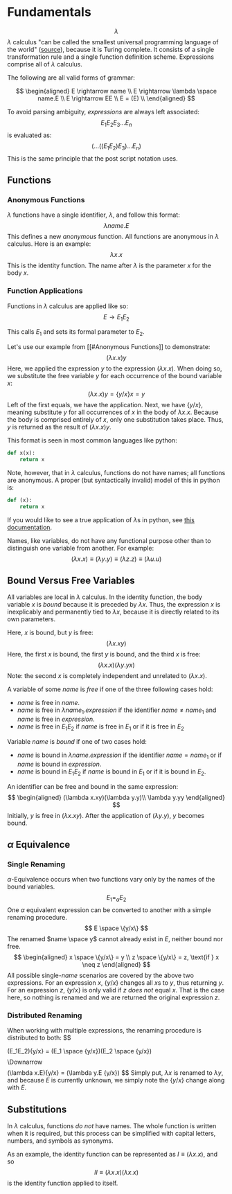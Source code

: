 # Fundamentals

$$
\lambda 
$$
$\lambda$ calculus "can be called the smallest universal programming language of the world" ([source](https://personal.utdallas.edu/~gupta/courses/apl/lambda.pdf)), because it is Turing complete. It consists of a single transformation rule and a single function definition scheme. Expressions comprise all of $\lambda$ calculus.

The following are all valid forms of grammar:

$$
\begin{aligned}
E \rightarrow name  \\ 
E \rightarrow \lambda \space name.E \\ 
E \rightarrow EE \\ 
E = (E) \\ 
\end{aligned}
$$

To avoid parsing ambiguity, $expressions$ are always left associated:
$$
E_1E_2E_3...E_n
$$
is evaluated as:
$$
(...((E_1E_2)E_3)...E_n)
$$
This is the same principle that the post script notation uses.
## Functions

### Anonymous Functions

$\lambda$ functions have a single identifier, $\lambda$, and follow this format:
$$
\lambda name . E
$$
This defines a new _anonymous_ function. All functions are anonymous in $\lambda$ calculus. Here is an example:
$$
\lambda x.x
$$
This is the identity function. The name after $\lambda$ is the parameter $x$ for the body $x$. 

### Function Applications
Functions in $\lambda$ calculus are applied like so:
$$
E \rightarrow E_1E_2
$$

This calls $E_1$ and sets its formal parameter to $E_2$.

Let's use our example from [[#Anonymous Functions]] to demonstrate:
$$
(\lambda x.x)y
$$
Here, we applied the expression $y$ to the expression $(\lambda x.x)$. When doing so, we substitute the free variable $y$ for each occurrence of the bound variable $x$:
$$
(\lambda x.x)y = \{y/x\}x = y
$$
Left of the first equals, we have the application. Next, we have $\{y/x\}$, meaning substitute $y$ for all occurrences of $x$ in the body of $\lambda x.x$. Because the body is comprised entirely of $x$, only one substitution takes place. Thus, $y$ is returned as the result of $(\lambda x.x)y$.

This format is seen in most common languages like python:
```python
def x(x):
	return x
```
Note, however, that in $\lambda$ calculus, functions do not have names; all functions are anonymous. A proper (but syntactically invalid) model of this in python is:
```python
def (x):
	return x
```
If you would like to see a true application of $\lambda$s in python, see [this documentation](https://docs.python.org/3/reference/expressions.html#lambda).

Names, like variables, do not have any functional purpose other than to distinguish one variable from another. For example:
$$
(\lambda x.x) \equiv (\lambda y.y) \equiv (\lambda z.z) \equiv (\lambda u.u)
$$

## Bound Versus Free Variables

All variables are local in $\lambda$ calculus. In the identity function, the body variable $x$ is *bound* because it is preceded by $\lambda x$. Thus, the expression $x$ is inexplicably and permanently tied to $\lambda x$, because it is directly related to its own parameters.

Here, $x$ is bound, but $y$ is free:
$$
(\lambda x.xy)
$$
Here, the first $x$ is bound, the first $y$ is bound, and the third $x$ is free:
$$
(\lambda x.x)(\lambda y.yx)
$$
Note: the second $x$ is completely independent and unrelated to $(\lambda x.x)$.

A variable of some $name$ is _free_ if one of the three following cases hold:
- $name$ is free in $name$.
- $name$ is free in $\lambda name_1.expression$ if the identifier $name \neq name_1$ and $name$ is free in $expression$.
- $name$ is free in $E_1E_2$ if $name$ is free in $E_1$ or if it is free in $E_2$

Variable $name$ is _bound_ if one of two cases hold:
- $name$ is bound in $\lambda name.expression$ if the identifier $name = name_1$ or if $name$ is bound in $expression$.
- $name$ is bound in $E_1E_2$ if $name$ is bound in $E_1$ or if it is bound in $E_2$.

An identifier can be free and bound in the same expression:
$$
\begin{aligned}
(\lambda x.xy)(\lambda y.y)\\
\lambda y.yy
\end{aligned}
$$
Initially, $y$ is free in $(\lambda x.xy)$. After the application of $(\lambda y.y)$, $y$ becomes bound.

## $\alpha$ Equivalence

### Single Renaming
$\alpha$-Equivalence occurs when two functions vary only by the names of the bound variables.
$$
E_1 =_\alpha E_2
$$
One $\alpha$ equivalent expression can be converted to another with a simple renaming procedure. 
$$
E \space \{y/x\}
$$
The renamed $name \space y$ cannot already exist in $E$, neither bound nor free. 
$$
\begin{aligned}
x \space \{y/x\} = y \\
z \space \{y/x\} = z, \text{if } x \neq z
\end{aligned}
$$
All possible single-$name$ scenarios are covered by the above two expressions. For an expression $x$, $\{y/x\}$ changes all $x$s to $y$, thus returning $y$. For an expression $z$, $\{y/x\}$ is only valid if $z$ _does not_ equal $x$. That is the case here, so nothing is renamed and we are returned the original expression $z$.

### Distributed Renaming
When working with multiple expressions, the renaming procedure is distributed to both:
$$

(E_1E_2)\{y/x\} = (E_1 \space \{y/x\})(E_2 \space \{y/x\})
$$
$$ \Downarrow $$
$$
(\lambda x.E)\{y/x\} = (\lambda y.E \{y/x\})
$$
Simply put, $\lambda x$ is renamed to $\lambda y$, and because $E$ is currently unknown, we simply note the $\{y/x\}$ change along with $E$. 

## Substitutions

In $\lambda$ calculus, functions _do not_ have names. The whole function is written when it is required, but this process can be simplified with capital letters, numbers, and symbols as synonyms. 

As an example, the identity function can be represented as $I \equiv (\lambda x.x)$, and so
$$
II \equiv (\lambda x.x)(\lambda x.x)
$$
is the identity function applied to itself.